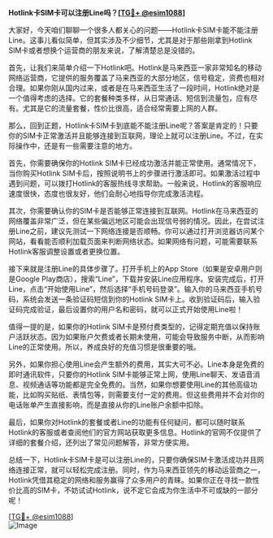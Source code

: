 **Hotlink卡SIM卡可以注册Line吗？[[TG💪+ @esim1088](https://t.me/s/esim1088)]**

大家好，今天咱们聊聊一个很多人都关心的问题——Hotlink卡SIM卡能不能注册Line。这事儿看似简单，但其实涉及不少细节，尤其是对于那些刚拿到Hotlink SIM卡或者想换个运营商的朋友来说，了解清楚总是没错的。

首先，让我们来简单介绍一下Hotlink吧。Hotlink是马来西亚一家非常知名的移动网络运营商，它提供的服务覆盖了马来西亚的大部分地区，信号稳定，资费也相对合理。如果你刚从国内过来，或者是在马来西亚生活了一段时间，Hotlink绝对是一个值得考虑的选择。它的套餐种类多样，从日常通话、短信到流量包，应有尽有。尤其是它的流量套餐，性价比很高，适合经常需要上网的人群。

那么，回到正题，Hotlink卡SIM卡到底能不能注册Line呢？答案是肯定的！只要你的SIM卡正常激活并且能够连接到互联网，理论上就可以注册Line。不过，在实际操作中，还是有一些需要注意的地方。

首先，你需要确保你的Hotlink SIM卡已经成功激活并能正常使用。通常情况下，当你购买Hotlink SIM卡后，按照说明书上的步骤进行激活即可。如果激活过程中遇到问题，可以拨打Hotlink的客服热线寻求帮助。一般来说，Hotlink的客服响应速度很快，态度也很友好，他们会耐心地指导你完成激活流程。

其次，你需要确认你的SIM卡是否能够正常连接到互联网。Hotlink在马来西亚的网络覆盖非常广泛，但在某些偏远地区可能会出现信号弱的情况。因此，在尝试注册Line之前，建议先测试一下网络连接是否顺畅。你可以通过打开浏览器访问某个网站，看看能否顺利加载页面来判断网络状态。如果网络有问题，可能需要联系Hotlink客服调整设置或者更换位置。

接下来就是注册Line的具体步骤了。打开手机上的App Store（如果是安卓用户则是Google Play商店），搜索“Line”，下载并安装Line应用程序。安装完成后，打开Line，点击“开始使用Line”，然后选择“手机号码登录”。输入你的马来西亚手机号码，系统会发送一条验证码短信到你的Hotlink SIM卡上。收到验证码后，输入验证码完成验证，最后设置你的用户名和密码，就可以正式开始使用Line啦！

值得一提的是，如果你的Hotlink SIM卡是预付费类型的，记得定期充值以保持账户活跃状态。因为如果账户欠费或者长期未使用，可能会导致服务中断，从而影响Line的正常使用。所以，养成良好的充值习惯是很重要的哦。

另外，如果你担心使用Line会产生额外的费用，其实大可不必。Line本身是免费的即时通讯软件，只要你的Hotlink SIM卡能够正常上网，使用Line聊天、发语音消息、视频通话等功能都是完全免费的。当然，如果你想要使用Line的其他高级功能，比如购买贴纸、表情包等，则需要支付一定的费用。但这些费用并不会对你的电话账单产生直接影响，而是直接从你的Line账户余额中扣除。

最后，如果你对Hotlink的套餐或者Line的功能有任何疑问，都可以随时联系Hotlink的客服或者查阅他们的官方网站获取更多信息。Hotlink的官网不仅提供了详细的套餐介绍，还列出了常见问题解答，非常方便实用。

总结一下，Hotlink卡SIM卡是可以注册Line的，只要你确保SIM卡激活成功并且网络连接正常，就可以轻松完成注册。同时，作为马来西亚领先的移动运营商之一，Hotlink凭借其稳定的网络和服务赢得了众多用户的青睐。如果你正在寻找一款性价比高的SIM卡，不妨试试Hotlink，说不定它会成为你生活中不可或缺的一部分呢！

[[TG💪+ @esim1088](https://t.me/s/esim1088)]  
![Image](https://i.postimg.cc/4NQfJmqS/Snipaste-2025-05-13-00-14-12.png)
